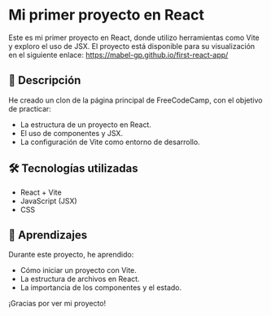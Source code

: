 # Mi primer proyecto en React

Este es mi primer proyecto en React, donde utilizo herramientas como Vite y exploro el uso de JSX.
El proyecto está disponible para su visualización en el siguiente enlace: https://mabel-gp.github.io/first-react-app/

## 📌 Descripción

He creado un clon de la página principal de FreeCodeCamp, con el objetivo de practicar:

- La estructura de un proyecto en React.
- El uso de componentes y JSX.
- La configuración de Vite como entorno de desarrollo.

## 🛠️ Tecnologías utilizadas

- React + Vite
- JavaScript (JSX)
- CSS

## 📝 Aprendizajes

Durante este proyecto, he aprendido:

- Cómo iniciar un proyecto con Vite.
- La estructura de archivos en React.
- La importancia de los componentes y el estado.

¡Gracias por ver mi proyecto!
